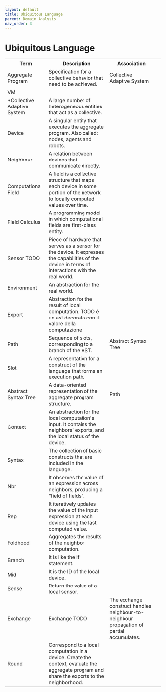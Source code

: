 ```yaml
---
layout: default
title: Ubiquitous Language
parent: Domain Analysis
nav_order: 3
---
```

# Ubiquitous Language

<table>
    <tr>
        <th>Term</th>
        <th>Description</th>
        <th>Association</th>
    </tr>
    <tr>
        <td>Aggregate Program</td>
        <td>Specification for a collective behavior that need to be achieved.</td>
        <td>Collective Adaptive System</td>
    </tr>
    <tr>
        <td>VM</td>
        <td></td>
        <td></td>
    </tr>
    <tr>
        <td>*Collective Adaptive System</td>
        <td>A large number of heterogeneous entities that act as a collective.</td>
        <td></td>
    </tr>
    <tr>
        <td>Device</td>
        <td>A singular entity that executes the aggregate program. Also called: nodes, agents and robots.</td>
        <td></td>
    </tr>
    <tr>
        <td>Neighbour</td>
        <td>A relation between devices that communicate directly.</td>
        <td></td>
    </tr>
    <tr>
        <td>Computational Field</td>
        <td>A field is a collective structure that maps each device in some portion of the network to locally computed values over time.</td>
        <td></td>
    </tr>
    <tr>
        <td>Field Calculus</td>
        <td>A programming model in which computational fields are first-class entity.</td>
        <td></td>
    </tr>
    <tr>
        <td>Sensor TODO</td>
        <td>Piece of hardware that serves as a sensor for the device. It expresses the capabilities of the device in terms of interactions with the real world.</td>
        <td></td>
    </tr>
    <tr>
        <td>Environment</td>
        <td>An abstraction for the real world.</td>
        <td></td>
    </tr>
    <tr>
        <td>Export</td>
        <td>Abstraction for the result of local computation. TODO è un ast decorato con il valore della computazione</td>
        <td></td>
    </tr>
    <tr>
        <td>Path</td>
        <td>Sequence of slots, corresponding to a branch of the AST.</td>
        <td>Abstract Syntax Tree</td>
    </tr>
    <tr>
        <td>Slot</td>
        <td>A representation for a construct of the language that forms an execution path.</td>
        <td></td>
    </tr>
    <tr>
        <td>Abstract Syntax Tree</td>
        <td>A data-oriented representation of the aggregate program structure.</td>
        <td>Path</td>
    </tr>
    <tr>
        <td>Context</td>
        <td>An abstraction for the local computation's input. It contains the neighbors' exports,  and the local status of the device.</td>
        <td></td>
    </tr>
    <tr>
        <td>Syntax</td>
        <td>The collection of basic constructs that are included in the language.</td>
        <td></td>
    </tr>
    <tr>
        <td>Nbr</td>
        <td>It observes the value of an expression across neighbors, producing a “field of fields”.</td>
        <td></td>
    </tr>
    <tr>
        <td>Rep</td>
        <td>It iteratively updates the value of the input expression at each device using the last computed value.</td>
        <td></td>
    </tr>
    <tr>
        <td>Foldhood</td>
        <td>Aggregates the results of the neighbor computation.</td>
    <td></td>
    </tr>
    <tr>
        <td>Branch</td>
        <td>It is like the if statement.</td>
    <td></td>
    </tr>
    <tr>
        <td>Mid</td>
        <td>It is the ID of the local device.</td>
        <td></td>
    </tr>
    <tr>
        <td>Sense</td>
        <td>Return the value of a local sensor.</td>
        <td></td>
    </tr>
    <tr>
        <td>Exchange</td>
        <td>Exchange TODO</td>
        <td>The exchange construct handles neighbour-to-neighbour propagation of partial accumulates.</td>
        <td></td>
    </tr>
    <tr>
        <td>Round</td>
        <td>Correspond to a local computation in a device. Create the context, evaluate the aggregate program and share the exports to the neighborhood.</td>
        <td></td>
    </tr>
</table>


